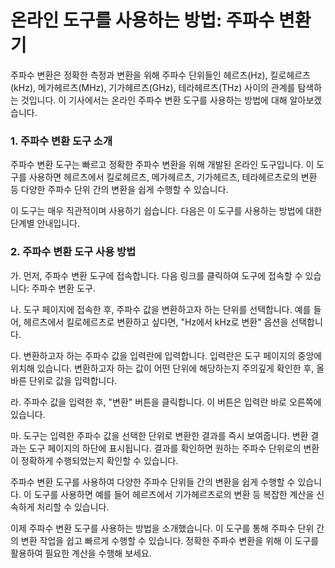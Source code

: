 온라인 도구를 사용하는 방법: 주파수 변환기
========================

주파수 변환은 정확한 측정과 변환을 위해 주파수 단위들인 헤르츠(Hz), 킬로헤르츠(kHz), 메가헤르츠(MHz), 기가헤르츠(GHz), 테라헤르츠(THz) 사이의 관계를 탐색하는 것입니다. 이 기사에서는 온라인 주파수 변환 도구를 사용하는 방법에 대해 알아보겠습니다.

### 1. 주파수 변환 도구 소개

주파수 변환 도구는 빠르고 정확한 주파수 변환을 위해 개발된 온라인 도구입니다. 이 도구를 사용하면 헤르츠에서 킬로헤르츠, 메가헤르츠, 기가헤르츠, 테라헤르츠로의 변환 등 다양한 주파수 단위 간의 변환을 쉽게 수행할 수 있습니다.

이 도구는 매우 직관적이며 사용하기 쉽습니다. 다음은 이 도구를 사용하는 방법에 대한 단계별 안내입니다.

### 2. 주파수 변환 도구 사용 방법

가. 먼저, 주파수 변환 도구에 접속합니다. 다음 링크를 클릭하여 도구에 접속할 수 있습니다: 주파수 변환 도구.

나. 도구 페이지에 접속한 후, 주파수 값을 변환하고자 하는 단위를 선택합니다. 예를 들어, 헤르츠에서 킬로헤르츠로 변환하고 싶다면, "Hz에서 kHz로 변환" 옵션을 선택합니다.

다. 변환하고자 하는 주파수 값을 입력란에 입력합니다. 입력란은 도구 페이지의 중앙에 위치해 있습니다. 변환하고자 하는 값이 어떤 단위에 해당하는지 주의깊게 확인한 후, 올바른 단위로 값을 입력합니다.

라. 주파수 값을 입력한 후, "변환" 버튼을 클릭합니다. 이 버튼은 입력란 바로 오른쪽에 있습니다.

마. 도구는 입력한 주파수 값을 선택한 단위로 변환한 결과를 즉시 보여줍니다. 변환 결과는 도구 페이지의 하단에 표시됩니다. 결과를 확인하면 원하는 주파수 단위로의 변환이 정확하게 수행되었는지 확인할 수 있습니다.

주파수 변환 도구를 사용하여 다양한 주파수 단위들 간의 변환을 쉽게 수행할 수 있습니다. 이 도구를 사용하면 예를 들어 헤르츠에서 기가헤르츠로의 변환 등 복잡한 계산을 신속하게 처리할 수 있습니다.

이제 주파수 변환 도구를 사용하는 방법을 소개했습니다. 이 도구를 통해 주파수 단위 간의 변환 작업을 쉽고 빠르게 수행할 수 있습니다. 정확한 주파수 변환을 위해 이 도구를 활용하여 필요한 계산을 수행해 보세요.